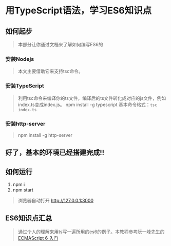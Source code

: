 # 用TypeScript语法，学习ES6知识点

## 如何起步
>本部分让你通过文档来了解如何编写ES6的
### 安装Nodejs
>本文主要借助它来支持tsc命令。
### 安装TypeScript
>利用tsc命令来编译你的ts文件，编译后的ts文件转化成对应的js文件，例如index.ts变成index.js。
>npm install -g typescript
>基本命令格式：`tsc index.ts`

### 安装http-server
>npm install -g http-server 


**好了，基本的环境已经搭建完成!!**
----
## 如何运行
1. npm i
2. npm start
>浏览器自动打开 http://127.0.0.1:3000
## ES6知识点汇总
>通过个人的理解来用ts写一遍所用的es6的例子。本教程参考阮一峰先生的[ECMAScript 6 入门](http://es6.ruanyifeng.com/)